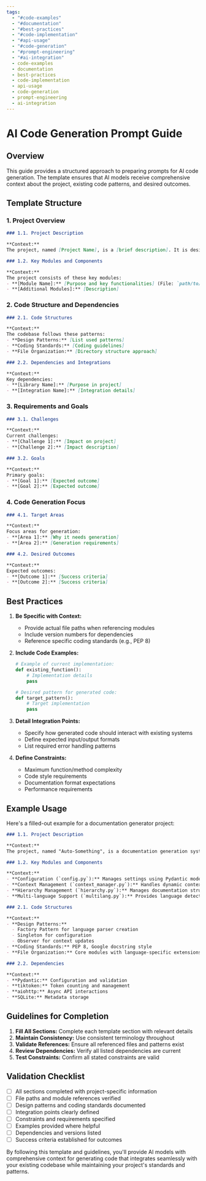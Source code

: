 ```yaml
---
tags:
  - "#code-examples"
  - "#documentation"
  - "#best-practices"
  - "#code-implementation"
  - "#api-usage"
  - "#code-generation"
  - "#prompt-engineering"
  - "#ai-integration"
  - code-examples
  - documentation
  - best-practices
  - code-implementation
  - api-usage
  - code-generation
  - prompt-engineering
  - ai-integration
---
```


# AI Code Generation Prompt Guide

## Overview

This guide provides a structured approach to preparing prompts for AI code generation. The template ensures that AI models receive comprehensive context about the project, existing code patterns, and desired outcomes.

## Template Structure

### 1. Project Overview

```markdown
### 1.1. Project Description

**Context:**  
The project, named [Project Name], is a [brief description]. It is designed to [main purpose/functionality]. The codebase follows [architectural pattern] architecture.

### 1.2. Key Modules and Components

**Context:**  
The project consists of these key modules:
- **[Module Name]:** [Purpose and key functionalities] (File: `path/to/module`)
- **[Additional Modules]:** [Description]
```

### 2. Code Structure and Dependencies

```markdown
### 2.1. Code Structures

**Context:**  
The codebase follows these patterns:
- **Design Patterns:** [List used patterns]
- **Coding Standards:** [Coding guidelines]
- **File Organization:** [Directory structure approach]

### 2.2. Dependencies and Integrations

**Context:**  
Key dependencies:
- **[Library Name]:** [Purpose in project]
- **[Integration Name]:** [Integration details]
```

### 3. Requirements and Goals

```markdown
### 3.1. Challenges

**Context:**  
Current challenges:
- **[Challenge 1]:** [Impact on project]
- **[Challenge 2]:** [Impact description]

### 3.2. Goals

**Context:**  
Primary goals:
- **[Goal 1]:** [Expected outcome]
- **[Goal 2]:** [Expected outcome]
```

### 4. Code Generation Focus

```markdown
### 4.1. Target Areas

**Context:**  
Focus areas for generation:
- **[Area 1]:** [Why it needs generation]
- **[Area 2]:** [Generation requirements]

### 4.2. Desired Outcomes

**Context:**  
Expected outcomes:
- **[Outcome 1]:** [Success criteria]
- **[Outcome 2]:** [Success criteria]
```

## Best Practices

1. **Be Specific with Context:**
   - Provide actual file paths when referencing modules
   - Include version numbers for dependencies
   - Reference specific coding standards (e.g., PEP 8)

2. **Include Code Examples:**

   ```python
   # Example of current implementation:
   def existing_function():
       # Implementation details
       pass

   # Desired pattern for generated code:
   def target_pattern():
       # Target implementation
       pass
   ```

3. **Detail Integration Points:**
   - Specify how generated code should interact with existing systems
   - Define expected input/output formats
   - List required error handling patterns

4. **Define Constraints:**
   - Maximum function/method complexity
   - Code style requirements
   - Documentation format expectations
   - Performance requirements

## Example Usage

Here's a filled-out example for a documentation generator project:

```markdown
### 1.1. Project Description

**Context:**  
The project, named "Auto-Something", is a documentation generation system designed to analyze and document code across multiple programming languages. It uses AI services while maintaining context awareness and hierarchical organization.

### 1.2. Key Modules and Components

**Context:**  
- **Configuration (`config.py`):** Manages settings using Pydantic models
- **Context Management (`context_manager.py`):** Handles dynamic context windows
- **Hierarchy Management (`hierarchy.py`):** Manages documentation structure
- **Multi-language Support (`multilang.py`):** Provides language detection and parsing

### 2.1. Code Structures

**Context:**  
- **Design Patterns:**
  - Factory Pattern for language parser creation
  - Singleton for configuration
  - Observer for context updates
- **Coding Standards:** PEP 8, Google docstring style
- **File Organization:** Core modules with language-specific extensions

### 2.2. Dependencies

**Context:**  
- **Pydantic:** Configuration and validation
- **tiktoken:** Token counting and management
- **aiohttp:** Async API interactions
- **SQLite:** Metadata storage
```

## Guidelines for Completion

1. **Fill All Sections:** Complete each template section with relevant details
2. **Maintain Consistency:** Use consistent terminology throughout
3. **Validate References:** Ensure all referenced files and patterns exist
4. **Review Dependencies:** Verify all listed dependencies are current
5. **Test Constraints:** Confirm all stated constraints are valid

## Validation Checklist

- [ ] All sections completed with project-specific information
- [ ] File paths and module references verified
- [ ] Design patterns and coding standards documented
- [ ] Integration points clearly defined
- [ ] Constraints and requirements specified
- [ ] Examples provided where helpful
- [ ] Dependencies and versions listed
- [ ] Success criteria established for outcomes

By following this template and guidelines, you'll provide AI models with comprehensive context for generating code that integrates seamlessly with your existing codebase while maintaining your project's standards and patterns.
